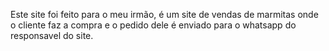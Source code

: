 Este site foi feito para o meu irmão, é um site de vendas de marmitas onde o cliente faz a compra e o pedido dele é enviado para o whatsapp do 
responsavel do site.